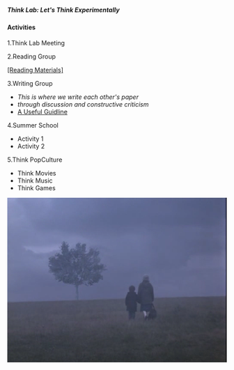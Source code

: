 ##### _Think Lab: Let's Think Experimentally_

#### Activities

1.Think Lab Meeting

2.Reading Group

[[Reading Materials]](materials/quine_twodogmas.pdf)

3.Writing Group

- _This is where we write each other's paper_ 
- _through discussion and constructive criticism_
- [A Useful Guidline](http://www.jimpryor.net/teaching/guidelines/writing.html)

4.Summer School
  * Activity 1
  * Activity 2

5.Think PopCulture
  * Think Movies
  * Think Music
  * Think Games

![View In the Fog](/images/viewinthefog.bmp)
